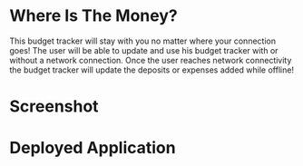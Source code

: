 # Where Is The Money?

This budget tracker will stay with you no matter where your connection goes! The user will be able to update and use his budget tracker with or without a network connection. Once the user reaches network connectivity the budget tracker will update the deposits or expenses added while offline!

# Screenshot

# Deployed Application